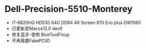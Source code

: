# Dell-Precision-5510-Monterey

* i7-6820HQ HD530 64G DDR4 4K Screen 970 Evo plus  DW1560
* 已更新至Macos12.0 dev6
* 修复蓝牙-使用 BlueToolFixup
* 不再需要FakePCIID
